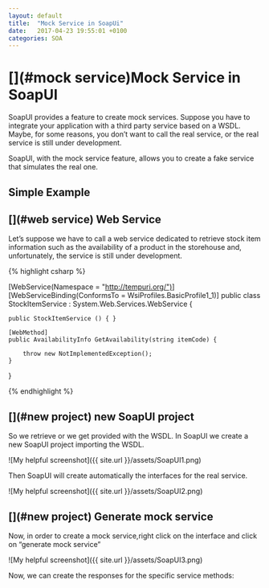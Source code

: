 ```yaml
---
layout: default
title:  "Mock Service in SoapUi"
date:   2017-04-23 19:55:01 +0100
categories: SOA
---
```

# [](#mock service)Mock Service in SoapUI

SoapUI provides a feature to create mock services. Suppose you have to integrate your application with a third party service based on a WSDL. Maybe, for some reasons, you don’t want to call the real service,  or the real service is still under development. 

SoapUI, with the mock service feature, allows you to create a fake service that simulates the real one.

## [](#example)Simple Example

## [](#web service) Web Service

Let’s suppose we have to call a web service dedicated to retrieve stock item information such as the availability of a product in the storehouse and, unfortunately, the service is still under development.

{% highlight csharp %}

[WebService(Namespace = "http://tempuri.org/")]
[WebServiceBinding(ConformsTo = WsiProfiles.BasicProfile1_1)]
public class StockItemService : System.Web.Services.WebService {

    public StockItemService () { }

    [WebMethod]
    public AvailabilityInfo GetAvailability(string itemCode) {

        throw new NotImplementedException();
    }  
}

{% endhighlight %}

## [](#new project) new SoapUI project

So we retrieve or we get provided with the WSDL. 
In SoapUI we create a new SoapUI project importing the WSDL.
 
![My helpful screenshot]({{ site.url }}/assets/SoapUI1.png)

Then SoapUI will create automatically the interfaces  for the real service.

![My helpful screenshot]({{ site.url }}/assets/SoapUI2.png)

## [](#new project) Generate mock service

Now, in order to create a mock service,right click on the interface and click on “generate mock service”

![My helpful screenshot]({{ site.url }}/assets/SoapUI3.png)

Now, we can create the responses for the specific service methods:

